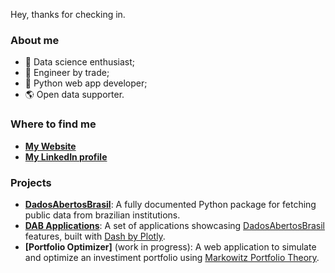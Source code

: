 Hey, thanks for checking in.

### About me
- 🧪 Data science enthusiast;
- 👷 Engineer by trade;
- 🐍 Python web app developer;
- 🌎 Open data supporter.

### Where to find me
- **[My Website](https://www.gustavofurtado.com/)**
- **[My LinkedIn profile](https://www.linkedin.com/in/gustavo-furtado/)**

### Projects
- **[DadosAbertosBrasil](https://github.com/GusFurtado/DadosAbertosBrasil)**: A fully documented Python package for fetching public data from brazilian institutions.
- **[DAB Applications](https://dadosabertosbrasil.herokuapp.com/)**: A set of applications showcasing [DadosAbertosBrasil](https://github.com/GusFurtado/DadosAbertosBrasil) features, built with [Dash by Plotly](https://plotly.com/dash/).
- **[Portfolio Optimizer]** (work in progress): A web application to simulate and optimize an investiment portfolio using [Markowitz Portfolio Theory](https://en.wikipedia.org/wiki/Modern_portfolio_theory).

